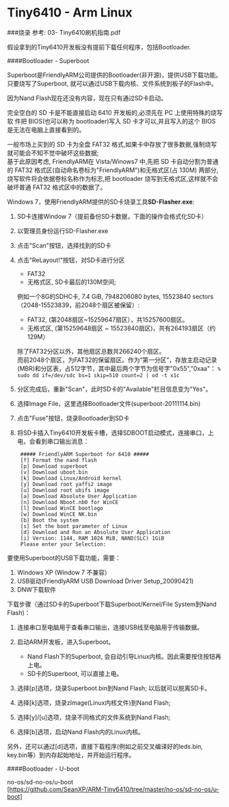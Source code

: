 Tiny6410 - Arm Linux
=====


###烧录
参考: 03- Tiny6410刷机指南.pdf

假设拿到的Tiny6410开发板没有提前下载任何程序，包括Bootloader.

####Bootloader - Superboot

Superboot是FriendlyARM公司提供的Bootloader(非开源)，提供USB下载功能。   
只要烧写了Superboot, 就可以通过USB下载内核、文件系统到板子的Flash中。

因为Nand Flash现在还没有内容，现在只有通过SD卡启动。    

完全空白的 SD 卡是不能直接启动 6410 开发板的,必须先在 PC 上使用特殊的烧写软 件把 BIOS(也可以称为 bootloader)写入 SD 卡才可以,并且写入的这个 BIOS 是无法在电脑上直接看到的。

一般市场上买到的 SD 卡为全盘 FAT32 格式,如果卡中存放了很多数据,强制烧写就可能会不知不觉中破坏这些数据;   
基于此原因考虑, FriendlyARM在 Vista/Winows7 中,先把 SD 卡自动分割为普通的 FAT32 格式区(自动命名卷标为"FriendlyARM")和无格式区(占 130M) 两部分,烧写软件将会依据卷标名称作为标志,把 bootloader 烧写到无格式区,这样就不会 破坏普通 FAT32 格式区中的数据了。

Windows 7，使用FriendlyARM提供的SD卡烧录工具**SD-Flasher.exe**:    

1. SD卡连接Window 7（提前备份SD卡数据，下面的操作会格式化SD卡）
2. 以管理员身份运行SD-Flasher.exe
3. 点击"Scan"按钮，选择找到的SD卡
4. 点击"ReLayout!"按钮，对SD卡进行分区
	* FAT32
	* 无格式区, SD卡最后的130M空间;    
	
	例如一个8G的SDHC卡, 7.4 GiB, 7948206080 bytes, 15523840 sectors（2048-15523839，前2048个扇区被保留）:
	
	* FAT32, (第2048扇区~15259647扇区），共15257600扇区。
	* 无格式区, (第15259648扇区 ~ 15523840扇区)，共有264193扇区（约129M）
	
	除了FAT32分区以外，其他扇区总数共266240个扇区。     
	而前2048个扇区，为FAT32的保留扇区。作为“第一分区”，存放主启动记录(MBR)和分区表，占512字节，其中最后两个字节为信号字"0x55","0xaa"：
	`% sudo dd if=/dev/sdc bs=1 skip=510 count=2 | od -t x1c`
5. 分区完成后，重新"Scan"，此时SD卡的"Available"栏目信息变为"Yes"。
6. 选择Image File，这里选择Bootloader文件(superboot-20111114.bin)
7. 点击"Fuse"按钮，烧录Bootloader到SD卡
8. 将SD卡插入Tiny6410开发板卡槽，选择SDBOOT启动模式，连接串口，上电，会看到串口输出消息：

        ##### FriendlyARM Superboot for 6410 #####
        [f] Format the nand flash
        [p] Download superboot
        [v] Download uboot.bin
        [k] Download Linux/Android kernel
        [y] Download root yaffs2 image
        [u] Download root ubifs image
        [a] Download Absolute User Application
        [n] Download Nboot.nb0 for WinCE
        [l] Download WinCE bootlogo
        [w] Download WinCE NK.bin
        [b] Boot the system
        [s] Set the boot parameter of Linux
        [d] Download and Run an Absolute User Application
        [i] Version: 1144, RAM 1024 MiB, NAND(SLC) 1GiB
        Please enter your Selection:
 

要使用Superboot的USB下载功能，需要：

1. Windows XP (Window 7 不兼容）
2. USB驱动(FriendlyARM USB Download Driver Setup_20090421)
3. DNW下载软件

下载步骤（通过SD卡的Superboot下载Superboot/Kernel/File System到Nand Flash)：

1. 连接串口至电脑用于查看串口输出，连接USB线至电脑用于传输数据。
2. 启动ARM开发板，进入Superboot。   
		
	* Nand Flash下的Superboot, 会自动引导Linux内核。因此需要按住按钮再上电。
	* SD卡的Superboot, 可以直接上电。

3. 选择[p]选项，烧录Superboot.bin到Nand Flash; 以后就可以脱离SD卡。
4. 选择[k]选项，烧录zImage(Linux内核文件)到Nand Flash;
5. 选择[y]/[u]选项，烧录不同格式的文件系统到Nand Flash;
6. 选择[b]选项，启动Nand Flash内的Linux内核。

另外，还可以通过[d]选项，直接下载程序(例如之前交叉编译好的leds.bin, key.bin等）到内存起始地址，并开始运行程序。


####Bootloader - U-boot

no-os/sd-no-os/u-boot    
[https://github.com/SeanXP/ARM-Tiny6410/tree/master/no-os/sd-no-os/u-boot]


